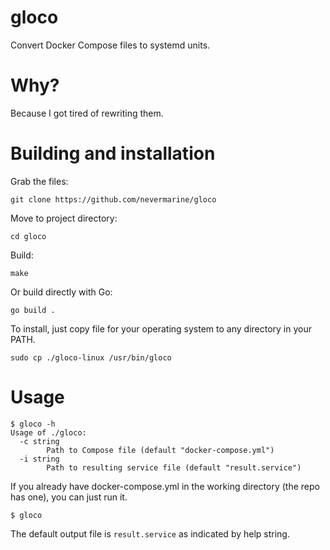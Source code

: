 # gloco
Convert Docker Compose files to systemd units.
# Why?
Because I got tired of rewriting them.
# Building and installation
Grab the files:
```shell
git clone https://github.com/nevermarine/gloco
```
Move to project directory:
```shell
cd gloco
```
Build:
```shell
make
```
Or build directly with Go:
```shell
go build .
```
To install, just copy file for your operating system to any directory in your PATH.
```shell
sudo cp ./gloco-linux /usr/bin/gloco
```
# Usage
```shell
$ gloco -h                           
Usage of ./gloco:
  -c string
    	Path to Compose file (default "docker-compose.yml")
  -i string
    	Path to resulting service file (default "result.service")
```
If you already have docker-compose.yml in the working directory (the repo has one), you can just run it.
```shell
$ gloco
```
The default output file is `result.service` as indicated by help string.

